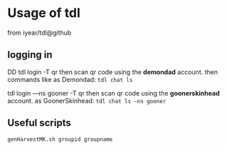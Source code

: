 # Usage of tdl
from iyear/tdl@github


## logging in

DD
tdl login -T qr
then scan qr code using the **demondad** account.
then commands like
as Demondad:
`tdl chat ls`

tdl login —ns gooner -T qr
then scan qr code using the **goonerskinhead** account.
as GoonerSkinhead:
`tdl chat ls —ns gooner`

## Useful scripts

`genHarvestMK.sh groupid groupname`